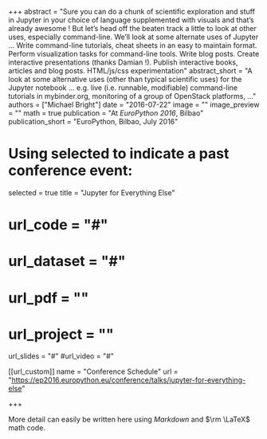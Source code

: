 +++
abstract = "Sure you can do a chunk of scientific exploration and stuff in Jupyter in your choice of language supplemented with visuals and that’s already awesome !  But let’s head off the beaten track a little to look at other uses, especially command-line.  We’ll look at some alternate uses of Jupyter … Write command-line tutorials, cheat sheets in an easy to maintain format.  Perform visualization tasks for command-line tools. Write blog posts.  Create interactive presentations (thanks Damian !).  Publish interactive books, articles and blog posts.  HTML/js/css experimentation"
abstract_short = "A look at some alternative uses (other than typical scientific uses) for the Jupyter notebook ... e.g. live (i.e. runnable, modifiable) command-line tutorials in mybinder.org, monitoring of a group of OpenStack platforms, ..."
authors = ["Michael Bright"]
date = "2016-07-22"
image = ""
image_preview = ""
math = true
publication = "At *EuroPython 2016*, Bilbao"
publication_short = "EuroPython, Bilbao, July 2016"

# Using selected to indicate a past conference event:
selected = true
title = "Jupyter for Everything Else"
# url_code = "#"
# url_dataset = "#"
# url_pdf = ""
# url_project = ""
url_slides = "#"
#url_video = "#"

[[url_custom]]
name = "Conference Schedule"
url = "https://ep2016.europython.eu/conference/talks/jupyter-for-everything-else"

+++

More detail can easily be written here using *Markdown* and $\rm \LaTeX$ math code.
